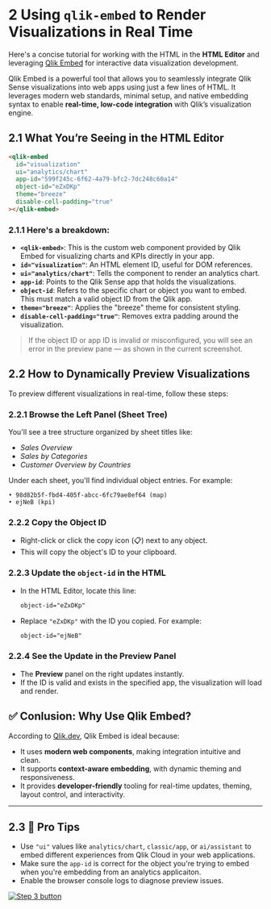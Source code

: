 # 2 Using `qlik-embed` to Render Visualizations in Real Time

Here's a concise tutorial for working with the HTML in the **HTML Editor** and leveraging [Qlik Embed](https://qlik.dev/embed/qlik-embed/why-qlik-embed/) for interactive data visualization development.

Qlik Embed is a powerful tool that allows you to seamlessly integrate Qlik Sense visualizations into web apps using just a few lines of HTML. It leverages modern web standards, minimal setup, and native embedding syntax to enable **real-time, low-code integration** with Qlik’s visualization engine.

## 2.1 What You’re Seeing in the HTML Editor

```html
<qlik-embed
  id="visualization"
  ui="analytics/chart"
  app-id="599f245c-6f62-4a79-bfc2-7dc248c60a14"
  object-id="eZxDKp"
  theme="breeze"
  disable-cell-padding="true"
></qlik-embed>
```

### 2.1.1 Here's a breakdown:

* **`<qlik-embed>`**: This is the custom web component provided by Qlik Embed for visualizing charts and KPIs directly in your app.
* **`id="visualization"`**: An HTML element ID, useful for DOM references.
* **`ui="analytics/chart"`**: Tells the component to render an analytics chart.
* **`app-id`**: Points to the Qlik Sense app that holds the visualizations.
* **`object-id`**: Refers to the specific chart or object you want to embed. This must match a valid object ID from the Qlik app.
* **`theme="breeze"`**: Applies the "breeze" theme for consistent styling.
* **`disable-cell-padding="true"`**: Removes extra padding around the visualization.

> If the object ID or app ID is invalid or misconfigured, you will see an error in the preview pane — as shown in the current screenshot.

## 2.2 How to Dynamically Preview Visualizations

To preview different visualizations in real-time, follow these steps:

### 2.2.1 Browse the Left Panel (Sheet Tree)
   You'll see a tree structure organized by sheet titles like:

   * *Sales Overview*
   * *Sales by Categories*
   * *Customer Overview by Countries*

   Under each sheet, you'll find individual object entries. For example:

   ```
   • 98d82b5f-fbd4-405f-abcc-6fc79ae8ef64 (map)
   • ejNeB (kpi)
   ```

### 2.2.2 Copy the Object ID

   * Right-click or click the copy icon (📋) next to any object.
   * This will copy the object's ID to your clipboard.

### 2.2.3 Update the `object-id` in the HTML

   * In the HTML Editor, locate this line:

     ```html
     object-id="eZxDKp"
     ```
   * Replace `"eZxDKp"` with the ID you copied. For example:

     ```html
     object-id="ejNeB"
     ```

### 2.2.4 See the Update in the Preview Panel

   * The **Preview** panel on the right updates instantly.
   * If the ID is valid and exists in the specified app, the visualization will load and render.


## ✅ Conlusion: Why Use Qlik Embed?

According to [Qlik.dev](https://qlik.dev/embed/qlik-embed/why-qlik-embed/), Qlik Embed is ideal because:

* It uses **modern web components**, making integration intuitive and clean.
* It supports **context-aware embedding**, with dynamic theming and responsiveness.
* It provides **developer-friendly** tooling for real-time updates, theming, layout control, and interactivity.

---

## 2.3 🚀 Pro Tips

* Use `"ui"` values like `analytics/chart`, `classic/app`, or `ai/assistant` to embed different experiences from Qlik Cloud in your web applications.
* Make sure the `app-id` is correct for the object you're trying to embed when you're embedding from an analytics applicaiton.
* Enable the browser console logs to diagnose preview issues.

[![Step 3 button](https://img.shields.io/badge/Step_3--_Embed_a_complete_analytics_application_>-19426C?style=for-the-badge)](03-full-analytics-embed.md)